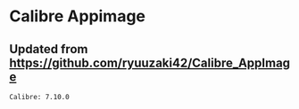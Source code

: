 # Calibre Appimage

## Updated from https://github.com/ryuuzaki42/Calibre_AppImage
    Calibre: 7.10.0
